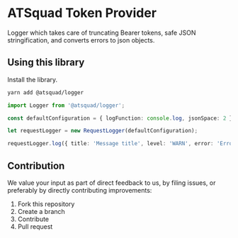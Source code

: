 # ATSquad Token Provider

Logger which takes care of truncating Bearer tokens, safe JSON stringification, and converts errors to json objects.

## Using this library

Install the library.

```bash
yarn add @atsquad/logger
```

```typescript
import Logger from '@atsquad/logger';

const defaultConfiguration = { logFunction: console.log, jsonSpace: 2 };

let requestLogger = new RequestLogger(defaultConfiguration);

requestLogger.log({ title: 'Message title', level: 'WARN', error: 'Error'});
```

## Contribution

We value your input as part of direct feedback to us, by filing issues, or preferably by directly contributing improvements:

1. Fork this repository
1. Create a branch
1. Contribute
1. Pull request
